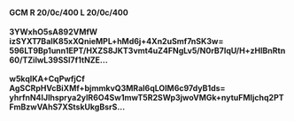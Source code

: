 #### GCM R 20/0c/400 L 20/0c/400
**3YWxhO5sA892VMfW**<br/>**izSYXT7BaIK85xXQnieMPL+hMd6j+4Xn2uSmf7nSK3w=**<br/>**596LT9Bp1unn1EPT/HXZS8JKT3vmt4uZ4FNgLv5/N0rB7IqU/H+zHlBnRtn60/TZilwL39SSl7f1tNZE...**<br/><br/>
**w5kqIKA+CqPwfjCf**<br/>**AgSCRpHVcBiXMf+bjmmkvQ3MRal6qLOlM6c97dyB1ds=**<br/>**yhrfnN4IJlhsprya2ylR6O4Sw1mwT5R2SWp3jwoVMGk+nytuFMIjchq2PTFmBzwVAhS7XStskUkgBsrS...**